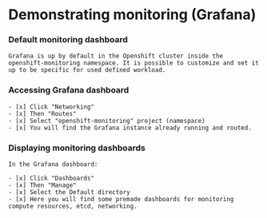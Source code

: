 # Demonstrating monitoring (Grafana)

### Default monitoring dashboard

    Grafana is up by default in the Openshift cluster inside the openshift-monitoring namespace. It is possible to customize and set it up to be specific for used defined workload. 

### Accessing Grafana dashboard

```
- [x] Click "Networking"
- [x] Then "Routes" 
- [x] Select "openshift-monitoring" project (namespace)
- [x] You will find the Grafana instance already running and routed.
```

### Displaying monitoring dashboards
```
In the Grafana dashboard:

- [x] Click "Dashboards"
- [x] Then "Manage" 
- [x] Select the Default directory
- [x] Here you will find some premade dashboards for monitoring compute resources, etcd, networking.  
```

